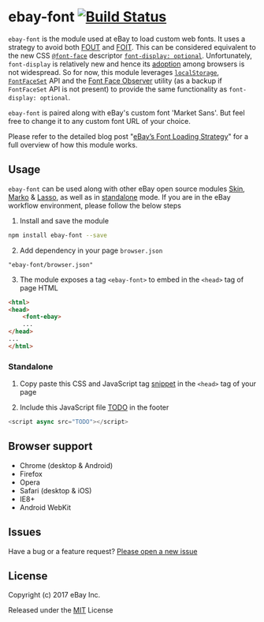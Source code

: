 # ebay-font [![Build Status](https://travis-ci.org/eBay/ebay-font.svg?branch=master)](https://travis-ci.org/eBay/ebay-font) 

`ebay-font` is the module used at eBay to load custom web fonts. It uses a strategy to avoid both [FOUT](https://www.zachleat.com/web/webfont-glossary/#fout) and [FOIT](https://www.zachleat.com/web/webfont-glossary/#foit). This can be considered equivalent to the new CSS [`@font-face`](https://developer.mozilla.org/en-US/docs/Web/CSS/@font-face/font-display) descriptor [`font-display: optional`](https://developer.mozilla.org/en-US/docs/Web/CSS/@font-face/font-display#values). Unfortunately, `font-display` is relatively new and hence its [adoption](http://caniuse.com/#search=font-display) among browsers is not widespread. So for now, this module leverages [`localStorage`](https://developer.mozilla.org/en-US/docs/Web/API/Window/localStorage), [`FontFaceSet`](https://developer.mozilla.org/en-US/docs/Web/API/FontFaceSet) API and the [Font Face Observer](https://github.com/bramstein/fontfaceobserver) utility (as a backup if `FontFaceSet` API is not present) to provide the same functionality as `font-display: optional`.

`ebay-font` is paired along with eBay's custom font 'Market Sans'. But feel free to change it to any custom font URL of your choice.

Please refer to the detailed blog post "[eBay’s Font Loading Strategy]()" for a full overview of how this module works. 

## Usage
`ebay-font` can be used along with other eBay open source modules [Skin](https://ebay.github.io/skin/), [Marko](http://markojs.com/) & [Lasso](https://github.com/lasso-js/lasso), as well as in [standalone](#standalone) mode. If you are in the eBay workflow environment, please follow the below steps

1. Install and save the module
```sh
npm install ebay-font --save
```
2. Add dependency in your page `browser.json`
```
"ebay-font/browser.json"
```
3. The module exposes a tag `<ebay-font>` to embed in the `<head>` tag of page HTML
```html
<html>
<head>
    <font-ebay>
    ... 
</head>
...
</html>
```

### Standalone
1. Copy paste this CSS and JavaScript tag [snippet](https://github.com/eBay/ebay-font/blob/master/font/marketsans/template.marko) in the `<head>` tag of your page

1. Include this JavaScript file [TODO]() in the footer
```JavaScript
<script async src="TODO"></script>
```

## Browser support
* Chrome (desktop & Android)
* Firefox
* Opera
* Safari (desktop & iOS)
* IE8+
* Android WebKit

## Issues
Have a bug or a feature request? [Please open a new issue](https://github.com/eBay/ebay-font/issues)

## License 
Copyright (c) 2017 eBay Inc.

Released under the [MIT](http://www.opensource.org/licenses/MIT) License
